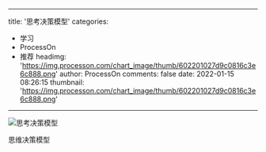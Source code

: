 
---
title: '思考决策模型'
categories: 
 - 学习
 - ProcessOn
 - 推荐
headimg: 'https://img.processon.com/chart_image/thumb/602201027d9c0816c3e6c888.png'
author: ProcessOn
comments: false
date: 2022-01-15 08:26:15
thumbnail: 'https://img.processon.com/chart_image/thumb/602201027d9c0816c3e6c888.png'
---

<div>   
<img class="thumb" alt="思考决策模型" src="https://img.processon.com/chart_image/thumb/602201027d9c0816c3e6c888.png" referrerpolicy="no-referrer">
<p>思维决策模型</p>  
</div>
            